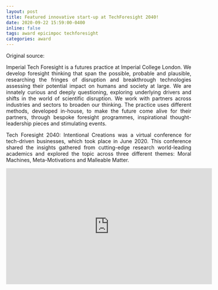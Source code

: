 ```yaml
---
layout: post
title: Featured innovative start-up at TechForesight 2040!
date: 2020-09-22 15:59:00-0400
inline: false
tags: award epicimpoc techforesight
categories: award
---
```


Original source: 
<a href="https://imperialtechforesight.com/20-futures/tf2040/meta-motivations/"
   class="" target="_blank">
   <i class="fa fa-sm fa-link" aria-hidden="true"></i>
</a>


<p align="justify">
    Imperial Tech Foresight is a futures practice at Imperial College London. We develop foresight thinking that 
    span the possible, probable and plausible, researching the fringes of disruption and breakthrough technologies 
    assessing their potential impact on humans and society at large. We are innately curious and deeply questioning, 
    exploring underlying drivers and shifts in the world of scientific disruption. We work with partners across 
    industries and sectors to broaden our thinking. The practice uses different methods, developed in-house, to make 
    the future come alive for their partners, through bespoke foresight programmes, inspirational thought-leadership 
    pieces and stimulating events.
</p>

<p align="justify">
    Tech Foresight 2040: Intentional Creations was a virtual conference for tech-driven businesses, which took 
    place in June 2020. This conference shared the insights gathered from cutting-edge research world-leading 
    academics and explored the topic across three different themes: Moral Machines, Meta-Motivations and
    Malleable Matter.
</p>   

<iframe class="rounded" 
    width="560" height="315" 
    src="https://www.youtube.com/embed/r4a4ZbbdlDA" 
    title="YouTube video player" frameborder="0" 
    allow="accelerometer; autoplay; clipboard-write; encrypted-media; gyroscope; picture-in-picture" 
    allowfullscreen>
</iframe>
